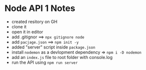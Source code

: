 # Node API 1 Notes
 
 - created resitory on GH 
 - clone it
 - open it in editor
 - add .gitignor ==> `npx gitignore node`
 - add `pacjage.json` ==> `npm init -y`
 - added "server" script inside `package.json`
 - install `nodemon` as a devlopment dependency => `npm i -D nodemon`
 - add an `index.js` file to root folder with console.log
 - run the API using `npm run server`